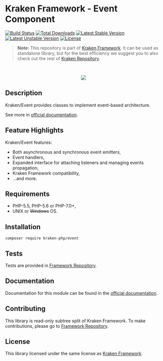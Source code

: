 # Kraken Framework - Event Component

[![Build Status](https://travis-ci.org/kraken-php/framework.svg)](https://travis-ci.org/kraken-php/framework)
[![Total Downloads](https://poser.pugx.org/kraken-php/event/downloads)](https://packagist.org/packages/kraken-php/event) 
[![Latest Stable Version](https://poser.pugx.org/kraken-php/event/v/stable)](https://packagist.org/packages/kraken-php/event) 
[![Latest Unstable Version](https://poser.pugx.org/kraken-php/event/v/unstable)](https://packagist.org/packages/kraken-php/event) 
[![License](https://poser.pugx.org/kraken-php/framework/license)](https://packagist.org/packages/kraken-php/framework)

> **Note:** This repository is part of [Kraken Framework][3]. It can be used as standalone library, but for the best 
efficiency we suggest you to also check out the rest of [Kraken Repository][5].

<br>
<p align="center">
<img src="https://avatars2.githubusercontent.com/u/15938282?v=3&s=150" />
</p>

## Description

Kraken/Event provides classes to implement event-based architecture.

See more in [official documentation][2].

## Feature Highlights

Kraken/Event features:

* Both asynchronous and synchronous event emitters,
* Event handlers,
* Expanded interface for attaching listeners and managing events propagation,
* Kraken Framework compatibility,
* ...and more.

## Requirements

* PHP-5.5, PHP-5.6 or PHP-7.0+,
* UNIX or ~~Windows~~ OS.

## Installation

```
composer require kraken-php/event
```

## Tests

Tests are provided in [Framework Repository][3].

## Documentation

Documentation for this module can be found in the [official documentation][2].

## Contributing

This library is read-only subtree split of Kraken Framework. To make contributions, please go to [Framework Repository][3].

## License

This library licensed under the same license as [Kraken Framework][3].

[1]: http://kraken-php.com
[2]: http://kraken-php.com/docs/0.3/event
[3]: https://github.com/kraken-php/framework
[4]: https://github.com/kraken-php/kraken
[5]: https://github.com/kraken-php
